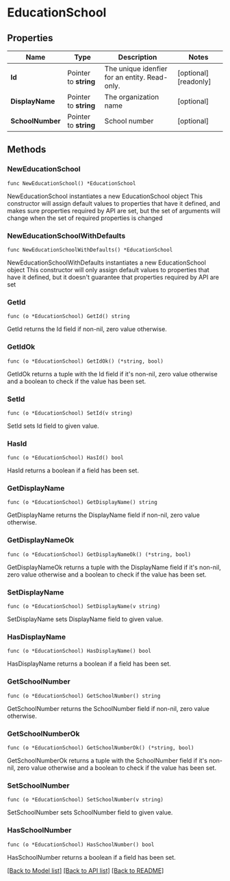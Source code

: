 # EducationSchool

## Properties

Name | Type | Description | Notes
------------ | ------------- | ------------- | -------------
**Id** | Pointer to **string** | The unique idenfier for an entity. Read-only. | [optional] [readonly] 
**DisplayName** | Pointer to **string** | The organization name | [optional] 
**SchoolNumber** | Pointer to **string** | School number | [optional] 

## Methods

### NewEducationSchool

`func NewEducationSchool() *EducationSchool`

NewEducationSchool instantiates a new EducationSchool object
This constructor will assign default values to properties that have it defined,
and makes sure properties required by API are set, but the set of arguments
will change when the set of required properties is changed

### NewEducationSchoolWithDefaults

`func NewEducationSchoolWithDefaults() *EducationSchool`

NewEducationSchoolWithDefaults instantiates a new EducationSchool object
This constructor will only assign default values to properties that have it defined,
but it doesn't guarantee that properties required by API are set

### GetId

`func (o *EducationSchool) GetId() string`

GetId returns the Id field if non-nil, zero value otherwise.

### GetIdOk

`func (o *EducationSchool) GetIdOk() (*string, bool)`

GetIdOk returns a tuple with the Id field if it's non-nil, zero value otherwise
and a boolean to check if the value has been set.

### SetId

`func (o *EducationSchool) SetId(v string)`

SetId sets Id field to given value.

### HasId

`func (o *EducationSchool) HasId() bool`

HasId returns a boolean if a field has been set.

### GetDisplayName

`func (o *EducationSchool) GetDisplayName() string`

GetDisplayName returns the DisplayName field if non-nil, zero value otherwise.

### GetDisplayNameOk

`func (o *EducationSchool) GetDisplayNameOk() (*string, bool)`

GetDisplayNameOk returns a tuple with the DisplayName field if it's non-nil, zero value otherwise
and a boolean to check if the value has been set.

### SetDisplayName

`func (o *EducationSchool) SetDisplayName(v string)`

SetDisplayName sets DisplayName field to given value.

### HasDisplayName

`func (o *EducationSchool) HasDisplayName() bool`

HasDisplayName returns a boolean if a field has been set.

### GetSchoolNumber

`func (o *EducationSchool) GetSchoolNumber() string`

GetSchoolNumber returns the SchoolNumber field if non-nil, zero value otherwise.

### GetSchoolNumberOk

`func (o *EducationSchool) GetSchoolNumberOk() (*string, bool)`

GetSchoolNumberOk returns a tuple with the SchoolNumber field if it's non-nil, zero value otherwise
and a boolean to check if the value has been set.

### SetSchoolNumber

`func (o *EducationSchool) SetSchoolNumber(v string)`

SetSchoolNumber sets SchoolNumber field to given value.

### HasSchoolNumber

`func (o *EducationSchool) HasSchoolNumber() bool`

HasSchoolNumber returns a boolean if a field has been set.


[[Back to Model list]](../README.md#documentation-for-models) [[Back to API list]](../README.md#documentation-for-api-endpoints) [[Back to README]](../README.md)


